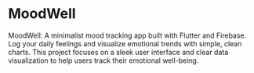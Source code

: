 # MoodWell
MoodWell: A minimalist mood tracking app built with Flutter and Firebase.  Log your daily feelings and visualize emotional trends with simple, clean charts. This project focuses on a sleek user interface and clear data visualization to help users track their emotional well-being.

